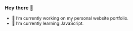 ### Hey there 👋

- 🔭 I’m currently working on my personal website portfolio.
- 🌱 I’m currently learning JavaScript.
